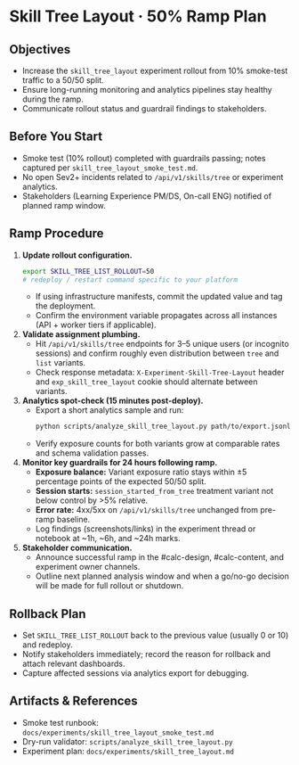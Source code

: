 # Skill Tree Layout · 50% Ramp Plan

## Objectives
- Increase the `skill_tree_layout` experiment rollout from 10% smoke-test traffic to a 50/50 split.
- Ensure long-running monitoring and analytics pipelines stay healthy during the ramp.
- Communicate rollout status and guardrail findings to stakeholders.

## Before You Start
- Smoke test (10% rollout) completed with guardrails passing; notes captured per `skill_tree_layout_smoke_test.md`.
- No open Sev2+ incidents related to `/api/v1/skills/tree` or experiment analytics.
- Stakeholders (Learning Experience PM/DS, On-call ENG) notified of planned ramp window.

## Ramp Procedure
1. **Update rollout configuration.**
   ```bash
   export SKILL_TREE_LIST_ROLLOUT=50
   # redeploy / restart command specific to your platform
   ```
   - If using infrastructure manifests, commit the updated value and tag the deployment.
   - Confirm the environment variable propagates across all instances (API + worker tiers if applicable).
2. **Validate assignment plumbing.**
   - Hit `/api/v1/skills/tree` endpoints for 3–5 unique users (or incognito sessions) and confirm roughly even distribution between `tree` and `list` variants.
   - Check response metadata: `X-Experiment-Skill-Tree-Layout` header and `exp_skill_tree_layout` cookie should alternate between variants.
3. **Analytics spot-check (15 minutes post-deploy).**
   - Export a short analytics sample and run:
     ```bash
     python scripts/analyze_skill_tree_layout.py path/to/export.jsonl --expected-variant tree --expected-variant list
     ```
   - Verify exposure counts for both variants grow at comparable rates and schema validation passes.
4. **Monitor key guardrails for 24 hours following ramp.**
   - **Exposure balance:** Variant exposure ratio stays within ±5 percentage points of the expected 50/50 split.
   - **Session starts:** `session_started_from_tree` treatment variant not below control by >5% relative.
   - **Error rate:** 4xx/5xx on `/api/v1/skills/tree` unchanged from pre-ramp baseline.
   - Log findings (screenshots/links) in the experiment thread or notebook at ~1h, ~6h, and ~24h marks.
5. **Stakeholder communication.**
   - Announce successful ramp in the #calc-design, #calc-content, and experiment owner channels.
   - Outline next planned analysis window and when a go/no-go decision will be made for full rollout or shutdown.

## Rollback Plan
- Set `SKILL_TREE_LIST_ROLLOUT` back to the previous value (usually 0 or 10) and redeploy.
- Notify stakeholders immediately; record the reason for rollback and attach relevant dashboards.
- Capture affected sessions via analytics export for debugging.

## Artifacts & References
- Smoke test runbook: `docs/experiments/skill_tree_layout_smoke_test.md`
- Dry-run validator: `scripts/analyze_skill_tree_layout.py`
- Experiment plan: `docs/experiments/skill_tree_layout.md`

